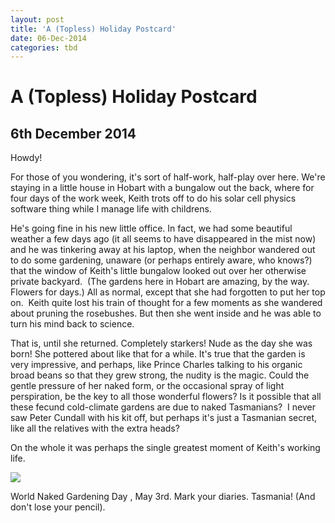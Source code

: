 ```yaml
---
layout: post
title: 'A (Topless) Holiday Postcard'
date: 06-Dec-2014
categories: tbd
---
```


# A (Topless) Holiday Postcard

## 6th December 2014

Howdy!

For those of you wondering,   it's sort of half-work,   half-play over here. We're staying in a little house in Hobart with a bungalow out the back, where for four days of the work week, Keith trots off to do his solar cell physics software thing while I manage life with childrens.

He's going fine in his new little office. In fact, we had some beautiful weather a few days ago (it all seems to have disappeared in the mist now) and he was tinkering away at his laptop, when the neighbor wandered out to do some gardening, unaware (or perhaps entirely aware, who knows?) that the window of Keith's little bungalow looked out over her otherwise private backyard.  (The gardens here in Hobart are amazing, by the way. Flowers for days.) All as normal, except that she had forgotten to put her top on.  Keith quite lost his train of thought for a few moments as she wandered about pruning the rosebushes. But then she went inside and he was able to turn his mind back to science.

That is, until she returned. Completely starkers! Nude as the day she was born! She pottered about like that for a while. It's true that the garden is very impressive, and perhaps, like Prince Charles talking to his organic broad beans so that they grew strong, the nudity is the magic. Could the gentle pressure of her naked form, or the occasional spray of light perspiration, be the key to all those wonderful flowers? Is it possible that all these fecund cold-climate gardens are due to naked Tasmanians?  I never saw Peter Cundall with his kit off, but perhaps it's just a Tasmanian secret, like all the relatives with the extra heads?

On the whole it was perhaps the single greatest moment of Keith's working life.

<img class="photo-horiz" src="http://3.bp.blogspot.com/-F-YySYxur8Q/UXebAFFe5LI/AAAAAAAAQHE/5a8C3elEtvU/s1600/WNGDian48155.jpg" />

<p <a href="http://www.wngd.org/">World Naked Gardening Day , May</a> 3rd. Mark your diaries. Tasmania! (And don't lose your pencil).</p>
